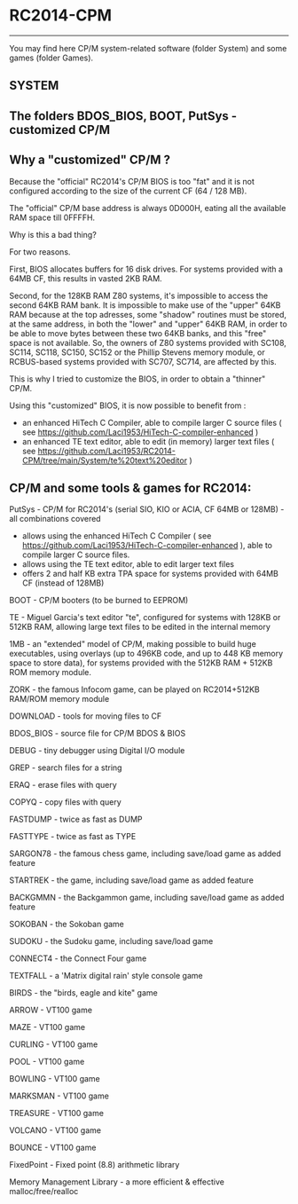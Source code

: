 # RC2014-CPM
------------

You may find here CP/M system-related software (folder System) and some games (folder Games).

SYSTEM
------

The folders BDOS_BIOS, BOOT, PutSys - customized CP/M
-----------------------------------------------------

Why a "customized" CP/M ?
---------------------

Because the "official" RC2014's CP/M BIOS is too "fat" and it is not configured according to the size of the current CF (64 / 128 MB).

The "official" CP/M base address is always 0D000H, eating all the available RAM space till 0FFFFH.

Why is this a bad thing?

For two reasons.

First, BIOS allocates buffers for 16 disk drives. For systems provided with a 64MB CF, this results in vasted 2KB RAM.

Second, for the 128KB RAM Z80 systems, it's impossible to access the second 64KB RAM bank. It is impossible to make use of the "upper" 64KB RAM because at the top adresses, some "shadow" routines must be stored, at the same address, in both the "lower" and "upper" 64KB RAM, in order to be able to move bytes between these two 64KB banks, and this "free" space is not available. So, the owners of Z80 systems provided with SC108, SC114, SC118, SC150, SC152 or the Phillip Stevens memory module, or RCBUS-based systems provided with SC707, SC714, are affected by this.

This is why I tried to customize the BIOS, in order to obtain a "thinner" CP/M.

Using this "customized" BIOS, it is now possible to benefit from :

- an enhanced HiTech C Compiler, able to compile larger C source files ( see https://github.com/Laci1953/HiTech-C-compiler-enhanced )
- an enhanced TE text editor, able to edit (in memory) larger text files ( see https://github.com/Laci1953/RC2014-CPM/tree/main/System/te%20text%20editor )

CP/M and some tools & games for RC2014:
---------------------------------------

PutSys - CP/M for RC2014's (serial SIO, KIO or ACIA, CF 64MB or 128MB) - all combinations covered
- allows using the enhanced HiTech C Compiler ( see https://github.com/Laci1953/HiTech-C-compiler-enhanced ), able to compile larger C source files.   
- allows using the TE text editor, able to edit larger text files
- offers 2 and half KB extra TPA space for systems provided with 64MB CF (instead of 128MB)

BOOT - CP/M booters (to be burned to EEPROM)

TE - Miguel Garcia's text editor "te", configured for systems with 128KB or 512KB RAM, allowing large text files to be edited in the internal memory

1MB - an "extended" model of CP/M, making possible to build huge executables, using overlays (up to 496KB code, and up to 448 KB memory space to store data),
for systems provided with the 512KB RAM + 512KB ROM memory module.

ZORK - the famous Infocom game, can be played on RC2014+512KB RAM/ROM memory module

DOWNLOAD - tools for moving files to CF

BDOS_BIOS - source file for CP/M BDOS & BIOS

DEBUG - tiny debugger using Digital I/O module

GREP - search files for a string

ERAQ - erase files with query

COPYQ - copy files with query

FASTDUMP - twice as fast as DUMP

FASTTYPE - twice as fast as TYPE

SARGON78 - the famous chess game, including save/load game as added feature

STARTREK - the game, including save/load game as added feature

BACKGMMN - the Backgammon game, including save/load game as added feature

SOKOBAN - the Sokoban game

SUDOKU - the Sudoku game, including save/load game

CONNECT4 - the Connect Four game

TEXTFALL - a 'Matrix digital rain' style console game

BIRDS - the "birds, eagle and kite" game

ARROW - VT100 game

MAZE - VT100 game

CURLING - VT100 game

POOL - VT100 game

BOWLING - VT100 game

MARKSMAN - VT100 game

TREASURE - VT100 game

VOLCANO - VT100 game

BOUNCE - VT100 game

FixedPoint - Fixed point (8.8) arithmetic library

Memory Management Library - a more efficient & effective malloc/free/realloc



